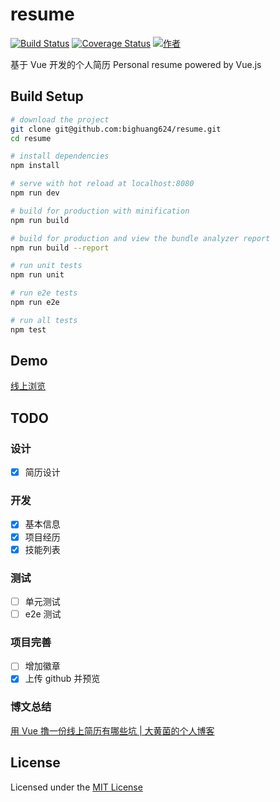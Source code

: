 # resume

[![Build Status](https://travis-ci.org/bighuang624/resume.svg?branch=master)](https://travis-ci.org/bighuang624/resume) 
[![Coverage Status](https://coveralls.io/repos/github/bighuang624/resume/badge.svg?branch=master)](https://coveralls.io/github/bighuang624/resume?branch=master)
[![作者](https:\//img.shields.io\/badge/%E4%BD%9C%E8%80%85-KyonHuang-7AD6FD.svg)](http:\//kyonhuang.top)

基于 Vue 开发的个人简历 
Personal resume powered by Vue.js

## Build Setup

``` bash
# download the project
git clone git@github.com:bighuang624/resume.git
cd resume

# install dependencies
npm install

# serve with hot reload at localhost:8080
npm run dev

# build for production with minification
npm run build

# build for production and view the bundle analyzer report
npm run build --report

# run unit tests
npm run unit

# run e2e tests
npm run e2e

# run all tests
npm test
```

## Demo

[线上浏览](http://kyonhuang.top/resume/)

## TODO

### 设计

- [x] 简历设计

### 开发

- [x] 基本信息
- [x] 项目经历
- [x] 技能列表

### 测试

- [ ] 单元测试
- [ ] e2e 测试

### 项目完善

- [ ] 增加徽章
- [x] 上传 github 并预览

### 博文总结

[用 Vue 撸一份线上简历有哪些坑 | 大黄菌的个人博客](http://kyonhuang.top/make-a-resume/)

## License

Licensed under the [MIT License](https://github.com/bighuang624/resume/blob/master/LICENSE)
